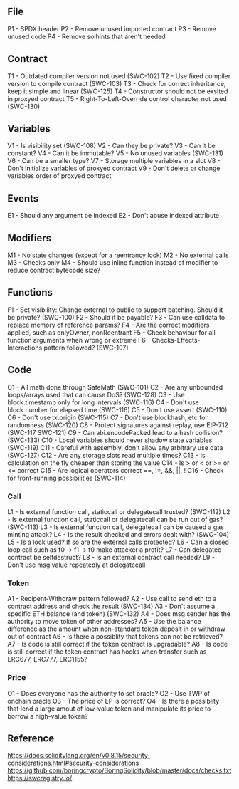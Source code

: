 ## File
P1 - SPDX header
P2 - Remove unused imported contract
P3 - Remove unused code
P4 - Remove solhints that aren't needed

## Contract
T1 - Outdated compiler version not used (SWC-102)
T2 - Use fixed compiler version to compile contract (SWC-103)
T3 - Check for correct inheritance, keep it simple and linear (SWC-125)
T4 - Constructor should not be exsited in proxyed contract
T5 - Right-To-Left-Override control character not used (SWC-130)

## Variables
V1 - Is visibility set (SWC-108)
V2 - Can they be private?
V3 - Can it be constant?
V4 - Can it be immutable?
V5 - No unused variables (SWC-131)
V6 - Can be a smaller type?
V7 - Storage multiple variables in a slot
V8 - Don't initialize variables of proxyed contract
V9 - Don't delete or change variables order of proxyed contract

## Events
E1 - Should any argument be indexed
E2 - Don't abuse indexed attribute

## Modifiers
M1 - No state changes (except for a reentrancy lock)
M2 - No external calls
M3 - Checks only
M4 - Should use inline function instead of modifier to reduce contract bytecode size?

## Functions
F1 - Set visibility: Change external to public to support batching. Should it be private? (SWC-100)
F2 - Should it be payable?
F3 - Can use calldata to replace memory of reference params?
F4 - Are the correct modifiers applied, such as onlyOwner, nonReentrant
F5 - Check behaviour for all function arguments when wrong or extreme
F6 - Checks-Effects-Interactions pattern followed? (SWC-107)

## Code
C1 - All math done through SafeMath (SWC-101)
C2 - Are any unbounded loops/arrays used that can cause DoS? (SWC-128)
C3 - Use block.timestamp only for long intervals (SWC-116)
C4 - Don't use block.number for elapsed time (SWC-116)
C5 - Don't use assert (SWC-110)
C6 - Don't use  tx.origin (SWC-115)
C7 - Don't use blockhash, etc for randomness (SWC-120)
C8 - Protect signatures against replay, use EIP-712 (SWC-117 SWC-121)
C9 - Can abi.encodePacked lead to a hash collision? (SWC-133)
C10 - Local variables should never shadow state variables (SWC-119)
C11 - Careful with assembly, don't allow any arbitrary use data (SWC-127)
C12 - Are any storage slots read multiple times?
C13 - Is calculation on the fly cheaper than storing the value
C14 - Is > or < or >= or <= correct
C15 - Are logical operators correct ==, !=, &&, ||, !
C16 - Check for front-running possibilities (SWC-114)

### Call
L1 - Is external function call, staticcall or delegatecall trusted? (SWC-112)
L2 - Is external function call, staticcall or delegatecall can be run out of gas? (SWC-113)
L3 - Is external function call, delegatecall can be caused a gas minting attack?
L4 - Is the result checked and errors dealt with? (SWC-104)
L5 - Is a lock used? If so are the external calls protected?
L6 - Can a closed loop call such as f0 -> f1 -> f0 make attacker a profit?
L7 - Can delegated contract be selfdestruct?
L8 - Is an external contract call needed?
L9 - Don't use msg.value repeatedly at delegatecall

### Token
A1 - Recipent-Withdraw pattern followed?
A2 - Use call to send eth to a contract address and check the result (SWC-134)
A3 - Don't assume a specific ETH balance (and token) (SWC-132)
A4 - Does msg.sender has the authority to move token of other addresses?
A5 - Use the balance difference as the amount when non-standard token deposit in or withdraw out of contract
A6 - Is there a possiblity that tokens can not be retrieved?
A7 - Is code is still correct if the token contract is upgradable?
A8 - Is code is still correct if the token contract  has hooks when transfer such as ERC677, ERC777, ERC1155?

### Price
O1 - Does everyone has the authority to set oracle?
O2 - Use TWP of onchain oracle
O3 - The price of LP is correct?
O4 - Is there a possiblity that lend a large amout of low-value token and manipulate its price to borrow a high-value token?

## Reference
https://docs.soliditylang.org/en/v0.8.15/security-considerations.html#security-considerations
https://github.com/boringcrypto/BoringSolidity/blob/master/docs/checks.txt
https://swcregistry.io/
